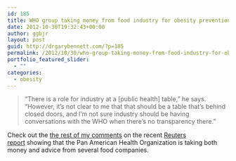 ```yaml
---
id: 185
title: WHO group taking money from food industry for obesity prevention
date: 2012-10-30T19:32:43+00:00
author: ggbjr
layout: post
guid: http://drgarybennett.com/?p=185
permalink: /2012/10/30/who-group-taking-money-from-food-industry-for-obesity-prevention/
portfolio_featured_slider:
  - ""
categories:
  - obesity
---
```

> “There is a role for industry at a [public health] table,” he says. “However, it’s not clear to me that that should be a table that’s behind closed doors, and I’m not sure industry should be having conversations with the WHO when there’s no transparency there.”

Check out the <a href="http://www.takepart.com/article/2012/10/26/why-pan-american-health-organization-taking-money-coca-cola-and-nestl%C3%A9" target="_blank">the rest of my comments</a> on the recent <a href="http://www.reuters.com/article/2012/10/19/us-obesity-who-industry-idUSBRE89I0K620121019" rel="nofollow" target="_blank">Reuters report</a> showing that the Pan American Health Organization is taking both money and advice from several food companies.